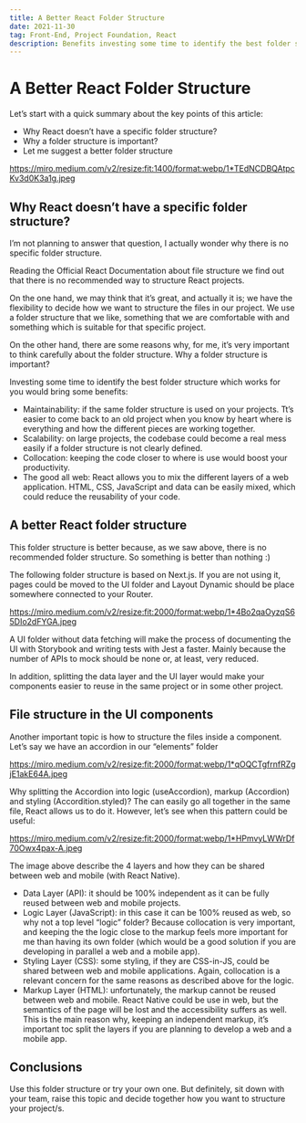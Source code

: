 ```yaml
---
title: A Better React Folder Structure
date: 2021-11-30
tag: Front-End, Project Foundation, React
description: Benefits investing some time to identify the best folder structure which works for you
---
```


# A Better React Folder Structure

Let’s start with a quick summary about the key points of this article:

- Why React doesn’t have a specific folder structure?
- Why a folder structure is important?
- Let me suggest a better folder structure

https://miro.medium.com/v2/resize:fit:1400/format:webp/1*TEdNCDBQAtpcKv3d0K3a1g.jpeg

## Why React doesn’t have a specific folder structure?

I’m not planning to answer that question, I actually wonder why there is no specific folder structure.

Reading the Official React Documentation about file structure we find out that there is no recommended way to structure React projects.

On the one hand, we may think that it’s great, and actually it is; we have the flexibility to decide how we want to structure the files in our project. We use a folder structure that we like, something that we are comfortable with and something which is suitable for that specific project.

On the other hand, there are some reasons why, for me, it’s very important to think carefully about the folder structure.
Why a folder structure is important?

Investing some time to identify the best folder structure which works for you would bring some benefits:

- Maintainability: if the same folder structure is used on your projects. Tt’s easier to come back to an old project when you know by heart where is everything and how the different pieces are working together.
- Scalability: on large projects, the codebase could become a real mess easily if a folder structure is not clearly defined.
- Collocation: keeping the code closer to where is use would boost your productivity.
- The good all web: React allows you to mix the different layers of a web application. HTML, CSS, JavaScript and data can be easily mixed, which could reduce the reusability of your code.

## A better React folder structure

This folder structure is better because, as we saw above, there is no recommended folder structure. So something is better than nothing :)

The following folder structure is based on Next.js. If you are not using it, pages could be moved to the UI folder and Layout Dynamic should be place somewhere connected to your Router.

https://miro.medium.com/v2/resize:fit:2000/format:webp/1*4Bo2qaOyzqS65DIo2dFYGA.jpeg

A UI folder without data fetching will make the process of documenting the UI with Storybook and writing tests with Jest a faster. Mainly because the number of APIs to mock should be none or, at least, very reduced.

In addition, splitting the data layer and the UI layer would make your components easier to reuse in the same project or in some other project.

## File structure in the UI components

Another important topic is how to structure the files inside a component. Let’s say we have an accordion in our “elements” folder

https://miro.medium.com/v2/resize:fit:2000/format:webp/1*qOQCTgfrnfRZgjE1akE64A.jpeg

Why splitting the Accordion into logic (useAccordion), markup (Accordion) and styling (Accordition.styled)? The can easily go all together in the same file, React allows us to do it. However, let’s see when this pattern could be useful:

https://miro.medium.com/v2/resize:fit:2000/format:webp/1*HPmvyLWWrDf70Owx4pax-A.jpeg

The image above describe the 4 layers and how they can be shared between web and mobile (with React Native).

- Data Layer (API): it should be 100% independent as it can be fully reused between web and mobile projects.
- Logic Layer (JavaScript): in this case it can be 100% reused as web, so why not a top level “logic” folder? Because collocation is very important, and keeping the the logic close to the markup feels more important for me than having its own folder (which would be a good solution if you are developing in parallel a web and a mobile app).
- Styling Layer (CSS): some styling, if they are CSS-in-JS, could be shared between web and mobile applications. Again, collocation is a relevant concern for the same reasons as described above for the logic.
- Markup Layer (HTML): unfortunately, the markup cannot be reused between web and mobile. React Native could be use in web, but the semantics of the page will be lost and the accessibility suffers as well. This is the main reason why, keeping an independent markup, it’s important toc split the layers if you are planning to develop a web and a mobile app.

## Conclusions

Use this folder structure or try your own one. But definitely, sit down with your team, raise this topic and decide together how you want to structure your project/s.
